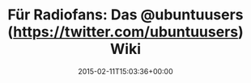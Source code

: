 ---
retweeted: false
source: <a href="http://twitter.com" rel="nofollow">Twitter Web Client</a>
entities:
  hashtags: []
  symbols: []
  user_mentions:
  - name: ubuntuusers
    screen_name: ubuntuusers
    indices:
    - '19'
    - '31'
    id_str: '54627074'
    id: '54627074'
  urls:
  - url: http://t.co/lALKPr91op
    expanded_url: http://wiki.ubuntuusers.de/Internetradio/Stationen
    display_url: wiki.ubuntuusers.de/Internetradio/…
    indices:
    - '112'
    - '134'
display_text_range:
- '0'
- '134'
favorite_count: '1'
id_str: '565526571633889280'
truncated: false
retweet_count: '0'
id: '565526571633889280'
possibly_sensitive: false
created_at: Wed Feb 11 15:03:36 +0000 2015
favorited: false
full_text: 'Für Radiofans: Das [@ubuntuusers](https://twitter.com/ubuntuusers) Wiki
  hat eine großartige Sammlung von Streams (direkte URLs, kein Playerquark):'
lang: de
quote_url: http://wiki.ubuntuusers.de/Internetradio/Stationen
tags:
- pesos/twitter
date: '2015-02-11T15:03:36+00:00'
src: https://twitter.com/bascht/status/565526571633889280
original_url: https://twitter.com/bascht/status/565526571633889280
type: twitter_tweet
text: 'Für Radiofans: Das [@ubuntuusers](https://twitter.com/ubuntuusers) Wiki hat
  eine großartige Sammlung von Streams (direkte URLs, kein Playerquark):'
title: 'Für Radiofans: Das @ubuntuusers (https://twitter.com/ubuntuusers) Wiki '

---